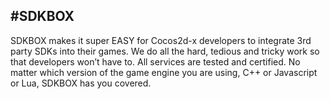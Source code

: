 #SDKBOX
---
SDKBOX makes it super EASY for Cocos2d-x developers to integrate 3rd party SDKs into their games. We do all the hard, tedious and tricky work so that developers won’t have to. All services are tested and certified. No matter which version of the game engine you are using, C++ or Javascript or Lua, SDKBOX has you covered.

